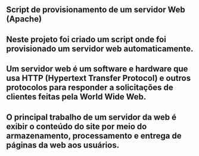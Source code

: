 ## Script de provisionamento de um servidor Web (Apache)
## Neste projeto foi criado um script onde foi provisionado um servidor web automaticamente. 
## Um servidor web é um software e hardware que usa HTTP (Hypertext Transfer Protocol) e outros protocolos para responder a solicitações de clientes feitas pela World Wide Web. 
## O principal trabalho de um servidor da web é exibir o conteúdo do site por meio do armazenamento, processamento e entrega de páginas da web aos usuários.
